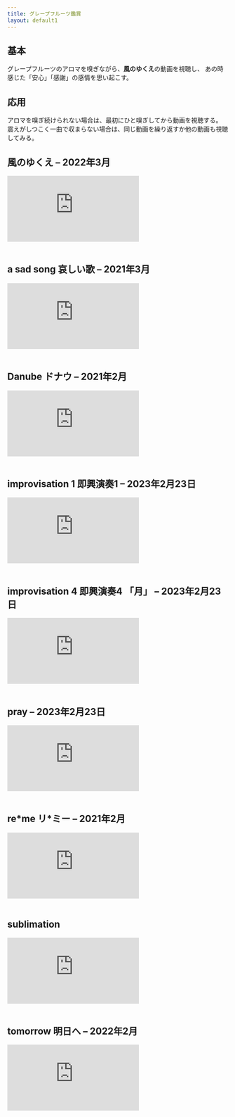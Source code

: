 ```yaml
---
title: グレープフルーツ鑑賞
layout: default1
---
```

## 基本

グレープフルーツのアロマを嗅ぎながら、**風のゆくえ**の動画を視聴し、
あの時感じた「安心」「感謝」の感情を思い起こす。

## 応用

アロマを嗅ぎ続けられない場合は、最初にひと嗅ぎしてから動画を視聴する。
震えがしつこく一曲で収まらない場合は、同じ動画を繰り返すか他の動画も視聴してみる。

## 風のゆくえ – 2022年3月
<div class="video-container">
  <iframe src="https://drive.google.com/file/d/1-vBXGA7fLq3gr8bx-Q31ftwxYUmhVIGp/preview" frameborder="0" allowfullscreen allow="autoplay"></iframe>
</div>
<br/>

## a sad song 哀しい歌 – 2021年3月
<div class="video-container">
  <iframe src="https://drive.google.com/file/d/1iqVnI22U-xjb6iTyHhO4E5MkTdUGeGAz/preview" frameborder="0" allowfullscreen allow="autoplay"></iframe>
</div>
<br/>

## Danube ドナウ – 2021年2月
<div class="video-container">
  <iframe src="https://drive.google.com/file/d/10munRuj-H5qpfzXtCV2qM_gWh9wxOKTx/preview" frameborder="0" allowfullscreen allow="autoplay"></iframe>
</div>
<br/>

## improvisation 1 即興演奏1 – 2023年2月23日
<div class="video-container">
  <iframe src="https://drive.google.com/file/d/17fjWrmhMHyRYHVoqwOQyuSErpg99_WqO/preview" frameborder="0" allowfullscreen allow="autoplay"></iframe>
</div>
<br/>

## improvisation 4 即興演奏4 「月」 – 2023年2月23日
<div class="video-container">
  <iframe src="https://drive.google.com/file/d/1rLmlbKd3VKK3wO2lzxM5hekNbfQ0BxMY/preview" frameborder="0" allowfullscreen allow="autoplay"></iframe>
</div>
<br/>

## pray – 2023年2月23日
<div class="video-container">
  <iframe src="https://drive.google.com/file/d/1mHNjzOLaaHPipTb4O2Z1sDUkq3-RJiOQ/preview" frameborder="0" allowfullscreen allow="autoplay"></iframe>
</div>
<br/>

## re\*me リ\*ミー – 2021年2月
<div class="video-container">
  <iframe src="https://drive.google.com/file/d/1FrkMRiMPdev2Wbw-9JK3Oj2udJhHlGYn/preview" frameborder="0" allowfullscreen allow="autoplay"></iframe>
</div>
<br/>

## sublimation
<div class="video-container">
  <iframe src="https://drive.google.com/file/d/1vFtcFb2ONkhzkNnbaeWaxvU_19k5Xx4H/preview" frameborder="0" allowfullscreen allow="autoplay"></iframe>
</div>
<br/>

## tomorrow 明日へ – 2022年2月
<div class="video-container">
  <iframe src="https://drive.google.com/file/d/1ghHMMdmGq5LrhcR7kbmCc47ebX0whulu/preview" frameborder="0" allowfullscreen allow="autoplay"></iframe>
</div>
